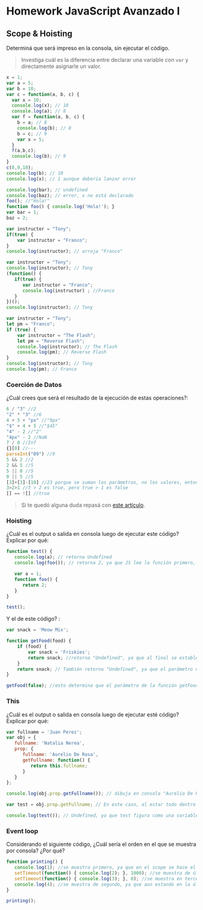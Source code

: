 
# Homework JavaScript Avanzado I

## Scope & Hoisting

Determiná que será impreso en la consola, sin ejecutar el código.

> Investiga cuál es la diferencia entre declarar una variable con `var` y directamente asignarle un valor.

<!-- 1. Las variables declaradas se limitan al contexto de ejecución en el cual son declaradas. Las variables no declaradas siempre son globales.
2. Las variables declaradas son creadas antes de ejecutar cualquier otro código. Las variables sin declarar no existen hasta que el código que las asigna es ejecutado.
3. Las variables declaradas son una propiedad no-configurable de su contexto de ejecución (de función o global). Las variables sin declarar son configurables (p. ej. pueden borrarse). -->

```javascript
x = 1;
var a = 5;
var b = 10;
var c = function(a, b, c) {
  var x = 10;
  console.log(x); // 10
  console.log(a); // 8
  var f = function(a, b, c) {
    b = a; // 8
    console.log(b); // 8
    b = c; // 9
    var x = 5;
  }
  f(a,b,c);
  console.log(b); // 9
}
c(8,9,10);
console.log(b); // 10
console.log(x); // 1 aunque debería lanzar error
```

```javascript
console.log(bar); // undefined
console.log(baz); // error, x no está declarado
foo(); //"Hola!"
function foo() { console.log('Hola!'); }
var bar = 1;
baz = 2;
```

```javascript
var instructor = "Tony";
if(true) {
    var instructor = "Franco";
}
console.log(instructor); // arroja "Franco"
```

```javascript
var instructor = "Tony";
console.log(instructor); // Tony
(function() {
   if(true) {
      var instructor = "Franco";
      console.log(instructor) ; //Franco
   }
})();
console.log(instructor); // Tony
```

```javascript
var instructor = "Tony";
let pm = "Franco";
if (true) {
    var instructor = "The Flash";
    let pm = "Reverse Flash";
    console.log(instructor); // The Flash
    console.log(pm); // Reverse Flash
}
console.log(instructor); // Tony
console.log(pm); // Franco
```
### Coerción de Datos

¿Cuál crees que será el resultado de la ejecución de estas operaciones?:

```javascript
6 / "3" //2
"2" * "3" //6
4 + 5 + "px" //"9px"
"$" + 4 + 5 //"$45"
"4" - 2 //"2"
"4px" - 2 //NaN
7 / 0 //Inf
{}[0] //---
parseInt("09") //9
5 && 2 //2
2 && 5 //5
5 || 0 //5
0 || 5 //5
[3]+[3]-[10] //23 porque se suman los parámetros, no los valores, entonces resulta en [33] - [10], y en la resta si se operan los valores
3>2>1 //3 > 2 es true, pero true > 1 es false
[] == ![] //true
```

> Si te quedó alguna duda repasá con [este artículo](http://javascript.info/tutorial/object-conversion).


### Hoisting

¿Cuál es el output o salida en consola luego de ejecutar este código? Explicar por qué:

```javascript
function test() {
   console.log(a); // retorna Undefined
   console.log(foo()); // retorna 2, ya que JS lee la función primero, diferente en el caso de una variable.

   var a = 1;
   function foo() {
      return 2;
   }
}

test();
```

Y el de este código? :

```javascript
var snack = 'Meow Mix';

function getFood(food) {
    if (food) {
        var snack = 'Friskies';
        return snack; //retorna "Undefined", ya que al final se establece que el parámetro de la función getFood es false, por ende nunca se toma en cuenta el contexto de ejecucióndel if
    }
    return snack; // También retorna "Undefined", ya que el parámetro que se estableció al momento de ejecutar la función es false, por ende todo lo que está en el contexto del if, no existe.
}

getFood(false); //esto determina que el parámetro de la función getFood, es false.
```


### This

¿Cuál es el output o salida en consola luego de ejecutar esté código? Explicar por qué:

```javascript
var fullname = 'Juan Perez';
var obj = {
   fullname: 'Natalia Nerea',
   prop: {
      fullname: 'Aurelio De Rosa',
      getFullname: function() {
         return this.fullname;
      }
   }
};

console.log(obj.prop.getFullname()); // dibuja en consola "Aurelio De Rosa", ya que se establece que el getFullName hará referencia al objeto prop.

var test = obj.prop.getFullname; // En este caso, al estar todo dentro de una variable, forma parte del contexto global, y en dicho contexto se estableció en un principio que el nombre es "Juan Pérez".

console.log(test()); // Undefined, ya que test figura como una variable, no como una función, la cual nunca se definió.
```

### Event loop

Considerando el siguiente código, ¿Cuál sería el orden en el que se muestra por consola? ¿Por qué?

```javascript
function printing() {
   console.log(1); //se muestra primero, ya que en el scope se hace el console inicialmente.
   setTimeout(function() { console.log(2); }, 1000); //se muestra de última en consola, ya que se le asignó que su tiempo de ejecución sería de 1000 milisegundos en el setTimeOut.
   setTimeout(function() { console.log(3); }, 0); //se muestra en tercer lugar, ya que el tiempo de ejecución del console es de 0 milisegundos, pero si depende de un callback (setTimeOut) para ser ejecutado.
   console.log(4); //se muestra de segundo, ya que aun estando en la última posición del scope, no requiere de un callback para ser expresado.
}

printing();
```
